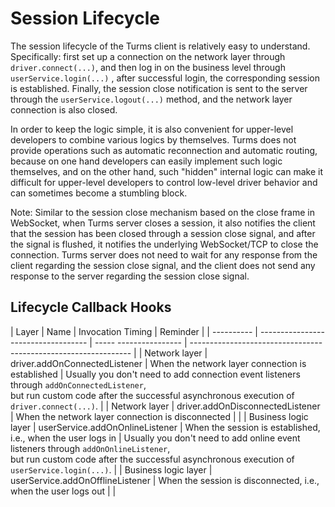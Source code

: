# Session Lifecycle

The session lifecycle of the Turms client is relatively easy to understand. Specifically: first set up a connection on the network layer through `driver.connect(...)`, and then log in on the business level through `userService.login(...)` , after successful login, the corresponding session is established. Finally, the session close notification is sent to the server through the `userService.logout(...)` method, and the network layer connection is also closed.

In order to keep the logic simple, it is also convenient for upper-level developers to combine various logics by themselves. Turms does not provide operations such as automatic reconnection and automatic routing, because on one hand developers can easily implement such logic themselves, and on the other hand, such "hidden" internal logic can make it difficult for upper-level developers to control low-level driver behavior and can sometimes become a stumbling block.

Note: Similar to the session close mechanism based on the close frame in WebSocket, when Turms server closes a session, it also notifies the client that the session has been closed through a session close signal, and after the signal is flushed, it notifies the underlying WebSocket/TCP to close the connection. Turms server does not need to wait for any response from the client regarding the session close signal, and the client does not send any response to the server regarding the session close signal.

## Lifecycle Callback Hooks

| Layer | Name | Invocation Timing | Reminder |
| ---------- | ----------------------------------- | ----- ---------------- | --------------------------------- ------------------------------ |
| Network layer | driver.addOnConnectedListener | When the network layer connection is established | Usually you don't need to add connection event listeners through `addOnConnectedListener`,<br />but run custom code after the successful asynchronous execution of `driver.connect(...)`. |
| Network layer | driver.addOnDisconnectedListener | When the network layer connection is disconnected | |
| Business logic layer | userService.addOnOnlineListener | When the session is established, i.e., when the user logs in | Usually you don't need to add online event listeners through `addOnOnlineListener`,<br />but run custom code after the successful asynchronous execution of `userService.login(...)`. |
| Business logic layer | userService.addOnOfflineListener | When the session is disconnected, i.e., when the user logs out | |